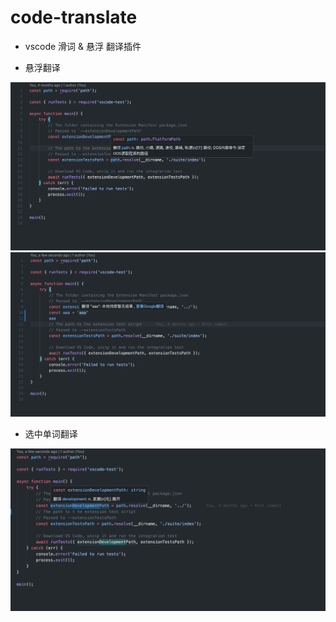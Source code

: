 # code-translate

- vscode 滑词 & 悬浮 翻译插件

- 悬浮翻译

![screen_01.png](screen_01.png)
![screen_02.png](screen_02.png)

- 选中单词翻译

![screen_03.png](screen_03.png)